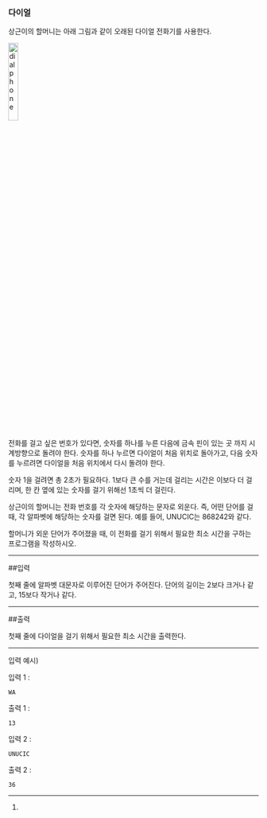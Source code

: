 ### 다이얼

상근이의 할머니는 아래 그림과 같이 오래된 다이얼 전화기를 사용한다.   

<img src="https://upload.acmicpc.net/9c88dd24-3a4c-4a09-bc50-e6496958214d/-/preview/" width="20%" height="20%" title="다이얼" alt="dialphone"></img>

전화를 걸고 싶은 번호가 있다면, 숫자를 하나를 누른 다음에 금속 핀이 있는 곳 까지 시계방향으로 돌려야 한다. 숫자를 하나 누르면 다이얼이 처음 위치로 돌아가고, 다음 숫자를 누르려면 다이얼을 처음 위치에서 다시 돌려야 한다.   

숫자 1을 걸려면 총 2초가 필요하다. 1보다 큰 수를 거는데 걸리는 시간은 이보다 더 걸리며, 한 칸 옆에 있는 숫자를 걸기 위해선 1초씩 더 걸린다.   

상근이의 할머니는 전화 번호를 각 숫자에 해당하는 문자로 외운다. 즉, 어떤 단어를 걸 때, 각 알파벳에 해당하는 숫자를 걸면 된다. 예를 들어, UNUCIC는 868242와 같다.   

할머니가 외운 단어가 주어졌을 때, 이 전화를 걸기 위해서 필요한 최소 시간을 구하는 프로그램을 작성하시오.   


----

##입력

첫째 줄에 알파벳 대문자로 이루어진 단어가 주어진다. 단어의 길이는 2보다 크거나 같고, 15보다 작거나 같다.

----

##출력

첫째 줄에 다이얼을 걸기 위해서 필요한 최소 시간을 출력한다.

---

입력 예시)   

입력 1 :

    WA

출력 1 :

    13


입력 2 :

    UNUCIC

출력 2 :

    36


---

1. 
